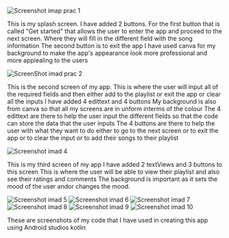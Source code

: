 ![Screenshot imap prac 1](https://github.com/user-attachments/assets/99e848a3-19ca-44a6-91c9-0af63e62be42)

This is my splash screen. I have added 2 buttons.
For the first button that is called "Get started" that allows the user to enter the app and proceed to the next screen. Where they will fill in the different field with the song information 
The second button is to exit the app
I have used canva for my background to make the app's appearance look more professional and more appiealing to the users 

![ScreenShot imad prac 2](https://github.com/user-attachments/assets/a05a41da-3bce-4a40-94da-3b2658ea8883)

This is the second screen of my app. 
This is where the user will input all of the required fields and then either add to the playlist or exit the app or clear all the inputs 
I have added 4 edittext and 4 buttons
My background is also from canva so that all my screens are in unform interms of the colour 
The 4 edittext are there to help the user input the different fields so that the code can store the data that the user inputs 
The 4 buttons are there to help the user with what they want to do either to go to the next screen or to exit the app or to clear the input or to add their songs to their playlist 


![Screenshot imad 4 ](https://github.com/user-attachments/assets/1cfb93a2-c85b-4e5a-8f42-2a48086a97b1)

This is my third screen of my app
I have added 2 textViews and 3 buttons to this screen 
This is where the user will be able to view their playlist and also see their ratings and comments 
The background is important as it sets the mood of the user andor changes the mood. 


![Screenshot imad 5](https://github.com/user-attachments/assets/34b2f44a-f65a-474d-bc1e-bf6a55a34dce)
![Screenshot imad 6](https://github.com/user-attachments/assets/830860ca-5562-4807-b583-42b0c4b3dd7c)
![Screenshot imad 7](https://github.com/user-attachments/assets/91f69e9c-3401-49b1-9011-2257d56332cc)
![Screenshot imad 8](https://github.com/user-attachments/assets/9cba5f3e-650c-4a51-85c2-60e2c79db18e)
![Screenshot imad 9](https://github.com/user-attachments/assets/9d6c33f8-7d09-4dbc-8139-6822e293b167)
![Screenshot imad 10](https://github.com/user-attachments/assets/5f712885-dfdb-487e-be1f-b22da55cd423)


These are screenshots of my code that I have used in creating this app using Android studios kotlin 
























